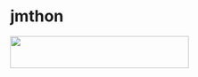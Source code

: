 # jmthon

<p align="left"><a href="https://heroku.com/deploy?template=https://github.com/lordali888/roz"> <img src="https://img.shields.io/badge/Deploy%20To%20Heroku-purple?style=for-the-badge&logo=heroku" width="320" height="58.45"/></a></p>

